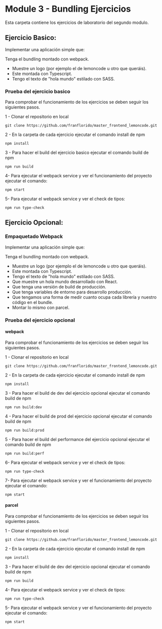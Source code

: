 # Module 3 - Bundling Ejercicios

Esta carpeta contiene los ejercicios de laboratorio del segundo modulo.

## Ejercicio Basico:

Implementar una aplicación simple que:

Tenga el bundling montado con webpack.

- Muestre un logo (por ejemplo el de lemoncode u otro que queráis).
- Este montada con Typescript.
- Tengo el texto de "hola mundo" estilado con SASS.

### Prueba del ejercicio basico

Para comprobar el funcionamiento de los ejercicios se deben seguir los siguientes pasos.

1 - Clonar el repositorio en local

```
git clone https://github.com/franflorido/master_frontend_lemoncode.git
```

2 - En la carpeta de cada ejercicio ejecutar el comando install de npm

```
npm install
```

3 - Para hacer el build del ejercicio basico ejecutar el comando build de npm

```
npm run build
```

4- Para ejecutar el webpack service y ver el funcionamiento del proyecto ejecutar el comando:

```
npm start
```

5- Para ejecutar el webpack service y ver el check de tipos:

```
npm run type-check
```

## Ejercicio Opcional:

### Empaquetado Webpack

Implementar una aplicación simple que:

Tenga el bundling montado con webpack.

- Muestre un logo (por ejemplo el de lemoncode u otro que queráis).
- Este montada con Typescript.
- Tengo el texto de "hola mundo" estilado con SASS.
- Que muestre un hola mundo desarrollado con React.
- Que tenga una versión de build de producción.
- Que tenga variables de entorno para desarrollo producción.
- Que tengamos una forma de medir cuanto ocupa cada librería y nuestro código en el bundle.
- Montar lo mismo con parcel.

### Prueba del ejercicio opcional

#### webpack

Para comprobar el funcionamiento de los ejercicios se deben seguir los siguientes pasos.

1 - Clonar el repositorio en local

```
git clone https://github.com/franflorido/master_frontend_lemoncode.git
```

2 - En la carpeta de cada ejercicio ejecutar el comando install de npm

```
npm install
```

3 - Para hacer el build de dev del ejercicio opcional ejecutar el comando build de npm

```
npm run build:dev
```

4 - Para hacer el build de prod del ejercicio opcional ejecutar el comando build de npm

```
npm run build:prod
```

5 - Para hacer el build del performance del ejercicio opcional ejecutar el comando build de npm

```
npm run build:perf
```

6- Para ejecutar el webpack service y ver el check de tipos:

```
npm run type-check
```

7- Para ejecutar el webpack service y ver el funcionamiento del proyecto ejecutar el comando:

```
npm start
```

#### parcel

Para comprobar el funcionamiento de los ejercicios se deben seguir los siguientes pasos.

1 - Clonar el repositorio en local

```
git clone https://github.com/franflorido/master_frontend_lemoncode.git
```

2 - En la carpeta de cada ejercicio ejecutar el comando install de npm

```
npm install
```

3 - Para hacer el build de dev del ejercicio opcional ejecutar el comando build de npm

```
npm run build
```

4- Para ejecutar el webpack service y ver el check de tipos:

```
npm run type-check
```

5- Para ejecutar el webpack service y ver el funcionamiento del proyecto ejecutar el comando:

```
npm start
```
